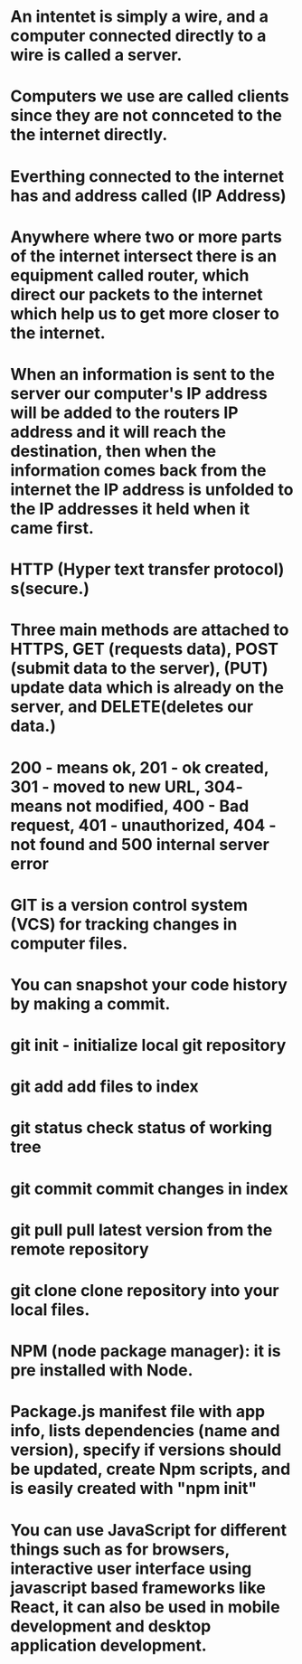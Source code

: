 # An intentet is simply a wire, and a computer connected directly to a wire is called a server.
# Computers we use are called clients since they are not connceted to the the internet directly.
# Everthing connected to the internet has and address called (IP Address)
# Anywhere where two or more parts of the internet intersect there is an equipment called router, which direct our packets to the internet which help us to get more closer to the internet.
# When an information is sent to the server our computer's IP address will be added to the routers IP address and it will reach the destination, then when the information comes back from the internet the IP address is unfolded to the IP addresses it held when it came first.
# HTTP (Hyper text transfer protocol) s(secure.)
# Three main methods are attached to HTTPS, GET (requests data), POST (submit data to the server), (PUT) update data which is already on the server, and DELETE(deletes our data.)
# 200 - means ok, 201 - ok created, 301 - moved to new URL, 304- means not modified, 400 - Bad request, 401 - unauthorized, 404 - not found and 500 internal server error
# GIT is a version control system (VCS) for tracking changes in computer files.
# You can snapshot your code history by making a commit.
# git init - initialize local git repository
# git add <file> add files to index
# git status check status of working tree
# git commit commit changes in index
# git pull pull latest version from the remote repository
# git clone clone repository into your local files.
# NPM (node package manager): it is pre installed with Node. 
# Package.js manifest file with app info, lists dependencies (name and version), specify if versions should be updated, create Npm scripts, and is easily created with "npm init"

# You can use JavaScript for different things such as for browsers, interactive user interface using javascript based frameworks like React, it can also be used in mobile development and desktop application development.